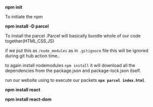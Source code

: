 
**npm init**

To initiate the npm 


**npm install -D parcel**

To install the parcel .Parcel will basically bundle whole of our code together(HTML,CSS,JS)


if we put this as `/node_modules` as in `.gitignore` file this will be ignored during git hub action time..


to again install nodemodules `npm install` it will download all the dependencies from the package.json and package-lock.json itself.







run our website using to execute our packets 
**`npx parcel index.html`**



**npm install react**

**npm install react-dom**



